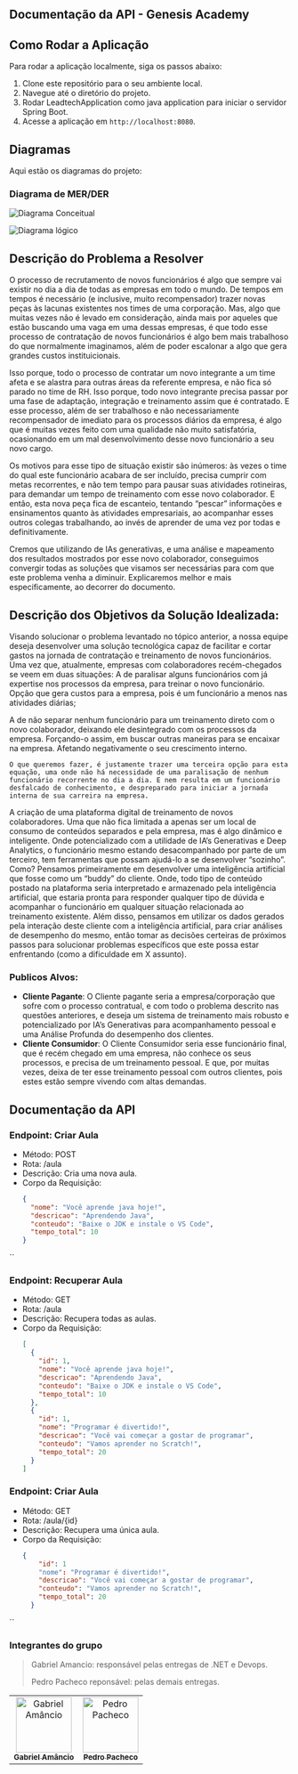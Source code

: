 ## Documentação da API - Genesis Academy

## Como Rodar a Aplicação
Para rodar a aplicação localmente, siga os passos abaixo:

1. Clone este repositório para o seu ambiente local.
2. Navegue até o diretório do projeto.
3. Rodar LeadtechApplication como java application para iniciar o servidor Spring Boot.
4. Acesse a aplicação em `http://localhost:8080`.

## Diagramas
Aqui estão os diagramas do projeto:

### Diagrama de MER/DER
![Diagrama Conceitual](./arquivosreadme/LOGICAL.png)

![Diagrama lógico](./arquivosreadme/RELATIONAL.png)

## Descrição do Problema a Resolver

O processo de recrutamento de novos funcionários é algo que sempre vai existir no dia a dia de todas as empresas em todo o mundo. De tempos em tempos é necessário (e inclusive, muito recompensador) trazer novas peças às lacunas existentes nos times de uma corporação. Mas, algo que muitas vezes não é levado em consideração, ainda mais por aqueles que estão buscando uma vaga em uma dessas empresas, é que todo esse processo de contratação de novos funcionários é algo bem mais trabalhoso do que normalmente imaginamos, além de poder escalonar a algo que gera grandes custos instituicionais. 

Isso porque, todo o processo de contratar um novo integrante a um time afeta e se alastra para outras áreas da referente empresa, e não fica só parado no time de RH. Isso porque, todo novo integrante precisa passar por uma fase de adaptação, integração e treinamento assim que é contratado. E esse processo, além de ser trabalhoso e não necessariamente recompensador de imediato para os processos diários da empresa, é algo que é muitas vezes feito com uma qualidade não muito satisfatória, ocasionando em um mal desenvolvimento desse novo funcionário a seu novo cargo.

Os motivos para esse tipo de situação existir são inúmeros: às vezes o time do qual este funcionário acabara de ser incluído, precisa cumprir com metas recorrentes, e não tem tempo para pausar suas atividades rotineiras, para demandar um tempo de treinamento com esse novo colaborador. E então, esta nova peça fica de escanteio, tentando “pescar” informações e ensinamentos quanto às atividades empresariais, ao acompanhar esses outros colegas trabalhando, ao invés de aprender de uma vez por todas e definitivamente.

Cremos que utilizando de IAs generativas, e uma análise e mapeamento dos resultados mostrados por esse novo colaborador, conseguimos convergir todas as soluções que visamos ser necessárias para com que este problema venha a diminuir. Explicaremos melhor e mais especificamente, ao decorrer do documento.


## Descrição dos Objetivos da Solução Idealizada:
Visando solucionar o problema levantado no tópico anterior, a nossa equipe deseja desenvolver uma solução tecnológica capaz de facilitar e cortar gastos na jornada de contratação e treinamento de novos funcionários. Uma vez que, atualmente, empresas com colaboradores recém-chegados se veem em duas situações:
A de paralisar alguns funcionários com já expertise nos processos da empresa, para treinar o novo funcionário. Opção que gera custos para a empresa, pois é um funcionário a menos nas atividades diárias;

A de não separar nenhum funcionário para um treinamento direto com o novo colaborador, deixando ele desintegrado com os processos da empresa. Forçando-o assim, em buscar outras maneiras para se encaixar na empresa. Afetando negativamente o seu crescimento interno.

	O que queremos fazer, é justamente trazer uma terceira opção para esta equação, uma onde não há necessidade de uma paralisação de nenhum funcionário recorrente no dia a dia. E nem resulta em um funcionário desfalcado de conhecimento, e despreparado para iniciar a jornada interna de sua carreira na empresa. 
A criação de uma plataforma digital de treinamento de novos colaboradores. Uma que não fica limitada a apenas ser um local de consumo de conteúdos separados e pela empresa, mas é algo dinâmico e inteligente. Onde potencializado com a utilidade de IA’s Generativas e Deep Analytics, o funcionário mesmo estando desacompanhado por parte de um terceiro, tem ferramentas que possam ajudá-lo a se desenvolver “sozinho”.
	Como? Pensamos primeiramente em desenvolver uma inteligência artificial que fosse como um “buddy” do cliente. Onde, todo tipo de conteúdo postado na plataforma seria interpretado e armazenado pela inteligência artificial, que estaria pronta para responder qualquer tipo de dúvida e acompanhar o funcionário em qualquer situação relacionada ao treinamento existente.
	Além disso, pensamos em utilizar os dados gerados pela interação deste cliente com a inteligência artificial, para criar análises de desempenho do mesmo, então tomar as decisões certeiras de próximos passos para solucionar problemas específicos que este possa estar enfrentando (como a dificuldade em X assunto).


### Publicos Alvos:
- **Cliente Pagante**: O Cliente pagante seria a empresa/corporação que sofre com o processo contratual, e com todo o problema descrito nas questões anteriores, e deseja um sistema de treinamento mais robusto e potencializado por IA’s Generativas para acompanhamento pessoal e uma Análise Profunda do desempenho dos clientes.
- **Cliente Consumidor**: O Cliente Consumidor seria esse funcionário final, que é recém chegado em uma empresa, não conhece os seus processos, e precisa de um treinamento pessoal. E que, por muitas vezes, deixa de ter esse treinamento pessoal com outros clientes, pois estes estão sempre vivendo com altas demandas.

## Documentação da API
### Endpoint: Criar Aula
- Método: POST
- Rota: /aula
- Descrição: Cria uma nova aula.
- Corpo da Requisição:
  ```json
  {
    "nome": "Você aprende java hoje!",
    "descricao": "Aprendendo Java",
    "conteudo": "Baixe o JDK e instale o VS Code",
    "tempo_total": 10
  }
``

### Endpoint: Recuperar Aula
- Método: GET
- Rota: /aula
- Descrição: Recupera todas as aulas.
- Corpo da Requisição:
  ```json
  [
    {
      "id": 1,
      "nome": "Você aprende java hoje!",
      "descricao": "Aprendendo Java",
      "conteudo": "Baixe o JDK e instale o VS Code",
      "tempo_total": 10
    },
    {
      "id": 1,
      "nome": "Programar é divertido!",
      "descricao": "Você vai começar a gostar de programar",
      "conteudo": "Vamos aprender no Scratch!",
      "tempo_total": 20
    }
  ]

### Endpoint: Criar Aula
- Método: GET
- Rota: /aula/{id}
- Descrição: Recupera uma única aula.
- Corpo da Requisição:
  ```json
  {   
      "id": 1
      "nome": "Programar é divertido!",
      "descricao": "Você vai começar a gostar de programar",
      "conteudo": "Vamos aprender no Scratch!",
      "tempo_total": 20
    }
``

### Integrantes do grupo 
> Gabriel Amancio: responsável pelas entregas de .NET e Devops.
>
> Pedro Pacheco reponsável: pelas demais entregas.
<table>
  <tr>
        <td align="center">
      <a href="https://github.com/amancio-g08">
        <img src="https://avatars.githubusercontent.com/u/159140951?v=4" width="100px;" border-radius='50%' alt="Gabriel Amâncio"/><br>
        <sub>
          <b>Gabriel Amâncio</b>
        </sub>
      </a>
    </td>
    <td align="center">
      <a href="https://github.com/pedrocpacheco">
        <img src="https://avatars.githubusercontent.com/u/112909829?v=4" width="100px;" border-radius='50%' alt="Pedro Pacheco"/><br>
        <sub>
          <b>Pedro Pacheco</b>
        </sub>
      </a>
    </td>
  </tr>
</table>
